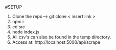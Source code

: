 #SETUP

1. Clone the repo--> git clone < insert link >
2. npm i
3. cd src
4. node index.js
5. All csv's can also be found in the temp directory. 
6. Access at: http://localhost:5000/api/scrape

